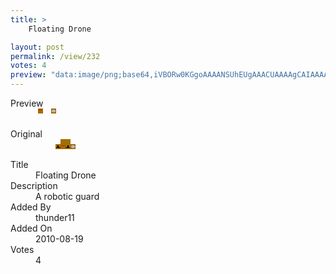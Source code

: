 ```yaml
---
title: >
    Floating Drone

layout: post
permalink: /view/232
votes: 4
preview: "data:image/png;base64,iVBORw0KGgoAAAANSUhEUgAAACUAAAAgCAIAAAAaMSbnAAAABnRSTlMA/wD/AP5AXyvrAAAAkklEQVRIiWP8//8fAwwszmdiwAZiJ/7DKo4GiNGOXQXtAAsaP3oSuoqleSQYd/xndXJqJJw7d/ZyS/ZWfPaRZDomSE6NfPzoOTL32iIU++gdnlS2b+7s5bJyknA0d/ZyNAXo4UkhsGRvRQ5AS3Z0BfQOT0bk/EcHMMTTy6h9o/aN2jdq36h9o/aN2jdq36h9FAIAslwkS8MdSAgAAAAASUVORK5CYII="
---
```

<dl class="side-by-side">
<dt>Preview</dt>
<dd>
    <img class="preview" src="data:image/png;base64,iVBORw0KGgoAAAANSUhEUgAAACUAAAAgCAIAAAAaMSbnAAAABnRSTlMA/wD/AP5AXyvrAAAAkklEQVRIiWP8//8fAwwszmdiwAZiJ/7DKo4GiNGOXQXtAAsaP3oSuoqleSQYd/xndXJqJJw7d/ZyS/ZWfPaRZDomSE6NfPzoOTL32iIU++gdnlS2b+7s5bJyknA0d/ZyNAXo4UkhsGRvRQ5AS3Z0BfQOT0bk/EcHMMTTy6h9o/aN2jdq36h9o/aN2jdq36h9FAIAslwkS8MdSAgAAAAASUVORK5CYII=">
</dd>
<dt>Original</dt>
<dd>
    <img class="preview" src="data:image/png;base64,iVBORw0KGgoAAAANSUhEUgAAAEAAAAAgCAYAAACinX6EAAAAtklEQVRogWNkGORgUR7Df0r0x01iYMQnz0SJ4cMBjAbAQDtgoMFoAAy0AwYajAbAQDtgoAHeOpIegNJ6nlIw4lMAy0A7ABnETYLQi/JQxaMnYVe/FE0dLv3Hf1YzJKdGoojNnb2cwZK9dXAFAC6A7lFSQXJqJMPjR88xxK4tah3NAoOiEIzDkcSh8ngBMXrxZYFBEQADaf+IzwKjYBSMglEwCkbBKBgFo2AUjIJRMApGwSgYeQAAVt8nTO8QNSIAAAAASUVORK5CYII=">
</dd>
<dt>Title</dt>
<dd>Floating Drone</dd>
<dt>Description</dt>
<dd>A robotic guard</dd>
<dt>Added By</dt>
<dd>thunder11</dd>
<dt>Added On</dt>
<dd>2010-08-19</dd>
<dt>Votes</dt>
<dd>4</dd>
</dl>

